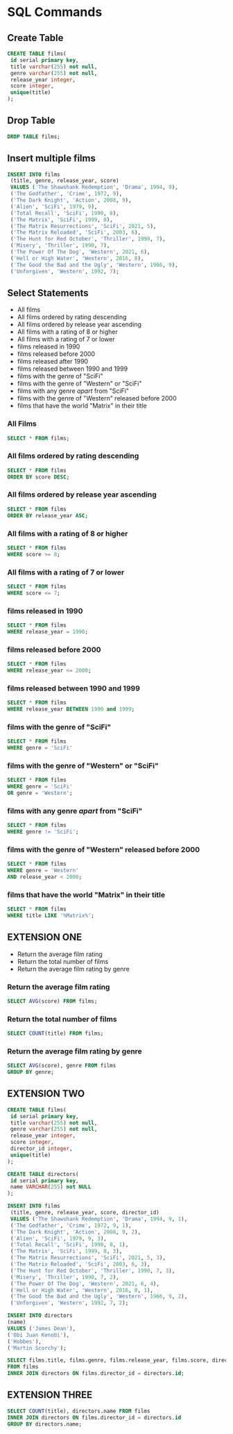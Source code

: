 # SQL Commands

## Create Table

```sql
CREATE TABLE films(
 id serial primary key,
 title varchar(255) not null,
 genre varchar(255) not null,
 release_year integer,
 score integer,
 unique(title)
);
```

## Drop Table

```sql
DROP TABLE films;
```

## Insert multiple films

```sql
INSERT INTO films
 (title, genre, release_year, score)
 VALUES ('The Shawshank Redemption', 'Drama', 1994, 9),
 ('The Godfather', 'Crime', 1972, 9),
 ('The Dark Knight', 'Action', 2008, 9),
 ('Alien', 'SciFi', 1979, 9),
 ('Total Recall', 'SciFi', 1990, 8),
 ('The Matrix', 'SciFi', 1999, 8),
 ('The Matrix Resurrections', 'SciFi', 2021, 5),
 ('The Matrix Reloaded', 'SciFi', 2003, 6),
 ('The Hunt for Red October', 'Thriller', 1990, 7),
 ('Misery', 'Thriller', 1990, 7),
 ('The Power Of The Dog', 'Western', 2021, 6),
 ('Hell or High Water', 'Western', 2016, 8),
 ('The Good the Bad and the Ugly', 'Western', 1966, 9),
 ('Unforgiven', 'Western', 1992, 7);
```

## Select Statements

-   All films
-   All films ordered by rating descending
-   All films ordered by release year ascending
-   All films with a rating of 8 or higher
-   All films with a rating of 7 or lower
-   films released in 1990
-   films released before 2000
-   films released after 1990
-   films released between 1990 and 1999
-   films with the genre of "SciFi"
-   films with the genre of "Western" or "SciFi"
-   films with any genre _apart_ from "SciFi"
-   films with the genre of "Western" released before 2000
-   films that have the world "Matrix" in their title

### All Films

```sql
SELECT * FROM films;
```

### All films ordered by rating descending

```sql
SELECT * FROM films
ORDER BY score DESC;
```

### All films ordered by release year ascending

```sql
SELECT * FROM films
ORDER BY release_year ASC;
```

### All films with a rating of 8 or higher

```sql
SELECT * FROM films
WHERE score >= 8;
```

### All films with a rating of 7 or lower

```sql
SELECT * FROM films
WHERE score <= 7;
```

### films released in 1990

```sql
SELECT * FROM films
WHERE release_year = 1990;
```

### films released before 2000

```sql
SELECT * FROM films
WHERE release_year <= 2000;
```

### films released between 1990 and 1999

```sql
SELECT * FROM films
WHERE release_year BETWEEN 1990 and 1999;
```

### films with the genre of "SciFi"

```sql
SELECT * FROM films
WHERE genre = 'SciFi'
```

### films with the genre of "Western" or "SciFi"

```sql
SELECT * FROM films
WHERE genre = 'SciFi'
OR genre = 'Western';
```

### films with any genre _apart_ from "SciFi"

```sql
SELECT * FROM films
WHERE genre != 'SciFi';
```

### films with the genre of "Western" released before 2000

```sql
SELECT * FROM films
WHERE genre = 'Western'
AND release_year < 2000;
```

### films that have the world "Matrix" in their title

```sql
SELECT * FROM films
WHERE title LIKE '%Matrix%';
```

## EXTENSION ONE

-   Return the average film rating
-   Return the total number of films
-   Return the average film rating by genre

### Return the average film rating

```sql
SELECT AVG(score) FROM films;
```

### Return the total number of films

```sql
SELECT COUNT(title) FROM films;
```

### Return the average film rating by genre

```sql
SELECT AVG(score), genre FROM films
GROUP BY genre;
```

## EXTENSION TWO

```sql
CREATE TABLE films(
 id serial primary key,
 title varchar(255) not null,
 genre varchar(255) not null,
 release_year integer,
 score integer,
 director_id integer,
 unique(title)
);
```

```sql
CREATE TABLE directors(
 id serial primary key,
 name VARCHAR(255) not NULL
);
```

```sql
INSERT INTO films
 (title, genre, release_year, score, director_id)
 VALUES ('The Shawshank Redemption', 'Drama', 1994, 9, 1),
 ('The Godfather', 'Crime', 1972, 9, 1),
 ('The Dark Knight', 'Action', 2008, 9, 2),
 ('Alien', 'SciFi', 1979, 9, 3),
 ('Total Recall', 'SciFi', 1990, 8, 1),
 ('The Matrix', 'SciFi', 1999, 8, 3),
 ('The Matrix Resurrections', 'SciFi', 2021, 5, 3),
 ('The Matrix Reloaded', 'SciFi', 2003, 6, 3),
 ('The Hunt for Red October', 'Thriller', 1990, 7, 3),
 ('Misery', 'Thriller', 1990, 7, 2),
 ('The Power Of The Dog', 'Western', 2021, 6, 4),
 ('Hell or High Water', 'Western', 2016, 8, 1),
 ('The Good the Bad and the Ugly', 'Western', 1966, 9, 2),
 ('Unforgiven', 'Western', 1992, 7, 2);
```

```sql
INSERT INTO directors
(name)
VALUES ('James Dean'),
('Obi Juan Kenobi'),
('Hobbes'),
('Martin Scorchy');
```

```sql
SELECT films.title, films.genre, films.release_year, films.score, directors.name
FROM films
INNER JOIN directors ON films.director_id = directors.id;
```

## EXTENSION THREE

```sql
SELECT COUNT(title), directors.name FROM films
INNER JOIN directors ON films.director_id = directors.id
GROUP BY directors.name;
```
